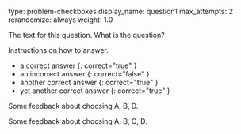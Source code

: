 type: problem-checkboxes
display_name: question1 
max_attempts: 2
rerandomize: always
weight: 1.0

The text for this question. What is the question?

Instructions on how to answer.

* a correct answer
{: correct="true" }
* an incorrect answer
{: correct="false" }
* another correct answer
{: correct="true" }
* yet another correct answer
{: correct="true" }

Some feedback about choosing A, B, D.

Some feedback about choosing A, B, C, D.
